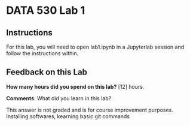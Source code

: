 # DATA 530 Lab 1

## Instructions

For this lab, you will need to open lab1.ipynb in a Jupyterlab session and follow the instructions within. 

## Feedback on this Lab

**How many hours did you spend on this lab?** [12] hours.

**Comments**: What did you learn in this lab? 

This answer is not graded and is for course improvement purposes.
Installing softwares, kearning basic git commands

